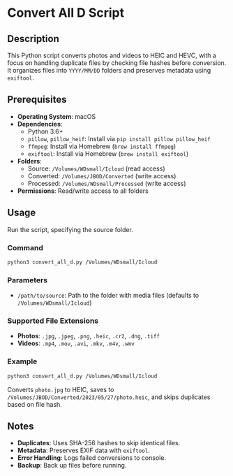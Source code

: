 # Convert All D Script

## Description
This Python script converts photos and videos to HEIC and HEVC, with a focus on handling duplicate files by checking file hashes before conversion. It organizes files into `YYYY/MM/DD` folders and preserves metadata using `exiftool`.

## Prerequisites
- **Operating System**: macOS
- **Dependencies**:
  - Python 3.6+
  - `pillow`, `pillow_heif`: Install via `pip install pillow pillow_heif`
  - `ffmpeg`: Install via Homebrew (`brew install ffmpeg`)
  - `exiftool`: Install via Homebrew (`brew install exiftool`)
- **Folders**:
  - Source: `/Volumes/WDsmall/Icloud` (read access)
  - Converted: `/Volumes/JBOD/Converted` (write access)
  - Processed: `/Volumes/WDsmall/Processed` (write access)
- **Permissions**: Read/write access to all folders

## Usage
Run the script, specifying the source folder.

### Command
```bash
python3 convert_all_d.py /Volumes/WDsmall/Icloud
```

### Parameters
- `/path/to/source`: Path to the folder with media files (defaults to `/Volumes/WDsmall/Icloud`)

### Supported File Extensions
- **Photos**: `.jpg`, `.jpeg`, `.png`, `.heic`, `.cr2`, `.dng`, `.tiff`
- **Videos**: `.mp4`, `.mov`, `.avi`, `.mkv`, `.m4v`, `.wmv`

### Example
```bash
python3 convert_all_d.py /Volumes/WDsmall/Icloud
```
Converts `photo.jpg` to HEIC, saves to `/Volumes/JBOD/Converted/2023/05/27/photo.heic`, and skips duplicates based on file hash.

## Notes
- **Duplicates**: Uses SHA-256 hashes to skip identical files.
- **Metadata**: Preserves EXIF data with `exiftool`.
- **Error Handling**: Logs failed conversions to console.
- **Backup**: Back up files before running.